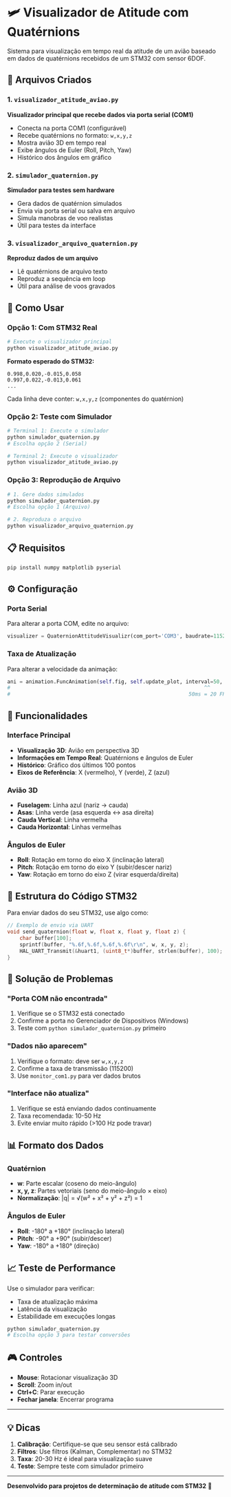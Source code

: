 # 🛩️ Visualizador de Atitude com Quatérnions

Sistema para visualização em tempo real da atitude de um avião baseado em dados de quatérnions recebidos de um STM32 com sensor 6DOF.

## 📁 Arquivos Criados

### 1. `visualizador_atitude_aviao.py`
**Visualizador principal que recebe dados via porta serial (COM1)**

- Conecta na porta COM1 (configurável)
- Recebe quatérnions no formato: `w,x,y,z`
- Mostra avião 3D em tempo real
- Exibe ângulos de Euler (Roll, Pitch, Yaw)
- Histórico dos ângulos em gráfico

### 2. `simulador_quaternion.py` 
**Simulador para testes sem hardware**

- Gera dados de quatérnion simulados
- Envia via porta serial ou salva em arquivo
- Simula manobras de voo realistas
- Útil para testes da interface

### 3. `visualizador_arquivo_quaternion.py`
**Reproduz dados de um arquivo**

- Lê quatérnions de arquivo texto
- Reproduz a sequência em loop
- Útil para análise de voos gravados

## 🚀 Como Usar

### Opção 1: Com STM32 Real
```bash
# Execute o visualizador principal
python visualizador_atitude_aviao.py
```

**Formato esperado do STM32:**
```
0.998,0.020,-0.015,0.058
0.997,0.022,-0.013,0.061
...
```
Cada linha deve conter: `w,x,y,z` (componentes do quatérnion)

### Opção 2: Teste com Simulador
```bash
# Terminal 1: Execute o simulador
python simulador_quaternion.py
# Escolha opção 2 (Serial)

# Terminal 2: Execute o visualizador
python visualizador_atitude_aviao.py
```

### Opção 3: Reprodução de Arquivo
```bash
# 1. Gere dados simulados
python simulador_quaternion.py
# Escolha opção 1 (Arquivo)

# 2. Reproduza o arquivo
python visualizador_arquivo_quaternion.py
```

## 📋 Requisitos

```bash
pip install numpy matplotlib pyserial
```

## ⚙️ Configuração

### Porta Serial
Para alterar a porta COM, edite no arquivo:
```python
visualizer = QuaternionAttitudeVisualizr(com_port='COM3', baudrate=115200)
```

### Taxa de Atualização
Para alterar a velocidade da animação:
```python
ani = animation.FuncAnimation(self.fig, self.update_plot, interval=50, blit=False)
#                                                               ^^
#                                                          50ms = 20 FPS
```

## 🎯 Funcionalidades

### Interface Principal
- **Visualização 3D**: Avião em perspectiva 3D
- **Informações em Tempo Real**: Quatérnions e ângulos de Euler
- **Histórico**: Gráfico dos últimos 100 pontos
- **Eixos de Referência**: X (vermelho), Y (verde), Z (azul)

### Avião 3D
- **Fuselagem**: Linha azul (nariz → cauda)
- **Asas**: Linha verde (asa esquerda ↔ asa direita)  
- **Cauda Vertical**: Linha vermelha
- **Cauda Horizontal**: Linhas vermelhas

### Ângulos de Euler
- **Roll**: Rotação em torno do eixo X (inclinação lateral)
- **Pitch**: Rotação em torno do eixo Y (subir/descer nariz)
- **Yaw**: Rotação em torno do eixo Z (virar esquerda/direita)

## 🔧 Estrutura do Código STM32

Para enviar dados do seu STM32, use algo como:

```c
// Exemplo de envio via UART
void send_quaternion(float w, float x, float y, float z) {
    char buffer[100];
    sprintf(buffer, "%.6f,%.6f,%.6f,%.6f\r\n", w, x, y, z);
    HAL_UART_Transmit(&huart1, (uint8_t*)buffer, strlen(buffer), 100);
}
```

## 🐛 Solução de Problemas

### "Porta COM não encontrada"
1. Verifique se o STM32 está conectado
2. Confirme a porta no Gerenciador de Dispositivos (Windows)
3. Teste com `python simulador_quaternion.py` primeiro

### "Dados não aparecem"
1. Verifique o formato: deve ser `w,x,y,z`
2. Confirme a taxa de transmissão (115200)
3. Use `monitor_com1.py` para ver dados brutos

### "Interface não atualiza"
1. Verifique se está enviando dados continuamente
2. Taxa recomendada: 10-50 Hz
3. Evite enviar muito rápido (>100 Hz pode travar)

## 📊 Formato dos Dados

### Quatérnion
- **w**: Parte escalar (coseno do meio-ângulo)
- **x, y, z**: Partes vetoriais (seno do meio-ângulo × eixo)
- **Normalização**: |q| = √(w² + x² + y² + z²) = 1

### Ângulos de Euler
- **Roll**: -180° a +180° (inclinação lateral)
- **Pitch**: -90° a +90° (subir/descer)
- **Yaw**: -180° a +180° (direção)

## 📈 Teste de Performance

Use o simulador para verificar:
- Taxa de atualização máxima
- Latência da visualização  
- Estabilidade em execuções longas

```bash
python simulador_quaternion.py
# Escolha opção 3 para testar conversões
```

## 🎮 Controles

- **Mouse**: Rotacionar visualização 3D
- **Scroll**: Zoom in/out
- **Ctrl+C**: Parar execução
- **Fechar janela**: Encerrar programa

---

## 💡 Dicas

1. **Calibração**: Certifique-se que seu sensor está calibrado
2. **Filtros**: Use filtros (Kalman, Complementar) no STM32
3. **Taxa**: 20-30 Hz é ideal para visualização suave
4. **Teste**: Sempre teste com simulador primeiro

---

**Desenvolvido para projetos de determinação de atitude com STM32** 🚁
